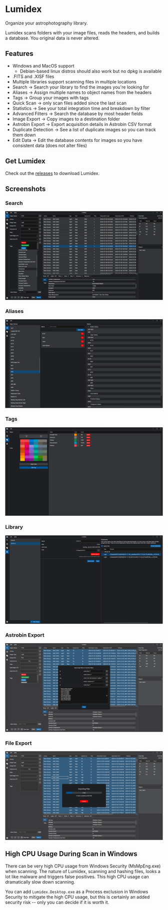 # Lumidex

Organize your astrophotography library.

Lumidex scans folders with your image files, reads the headers, and builds a database.
You original data is never altered.

## Features
- Windows and MacOS support
  - Debian-based linux distros should also work but no dpkg is available
- .FITS and .XISF files
- Multiple libraries support scanning files in multiple locations
- Search -> Search your library to find the images you're looking for
- Aliases -> Assign multiple names to object names from the headers
- Tags -> Group your images with tags
- Quick Scan -> only scan files added since the last scan
- Statistics -> See your total integration time and breakdown by filter
- Advanced Filters -> Search the database by most header fields
- Image Export -> Copy images to a destination folder
- Astrobin Export -> Export acquisition details in Astrobin CSV format
- Duplicate Detection -> See a list of duplicate images so you can track them down
- Edit Data -> Edit the database contents for images so you have consistent data (does not alter files)

## Get Lumidex

Check out the [releases](https://github.com/alexhelms/lumidex/releases) to download Lumidex.

## Screenshots

### Search
![Search](/assets/lumidex_search.png?raw=true "Search")

### Aliases
![Alias](/assets/lumidex_aliases.png?raw=true "Aliases")

### Tags
![Tags](/assets/lumidex_tags.png?raw=true "Tags")

### Library
![Library](/assets/lumidex_library.png?raw=true "Library")

### Astrobin Export
![Astrobin Export](/assets/lumidex_astrobin_export.png?raw=true "Astrobin Export")

### File Export
![File Export](/assets/lumidex_file_export.png?raw=true "File Export")

## High CPU Usage During Scan in Windows

There can be very high CPU usage from Windows Security (MsMpEng.exe) when scanning.
The nature of Lumidex, scanning and hashing files, looks a lot like malware and triggers false positives. 
This high CPU usage can dramatically slow down scanning.

You can add `Lumidex.Desktop.exe` as a Process exclusion in Windows Security to mitigate the high CPU usage,
but this is certainly an added security risk -- only you can decide if it is worth it.

